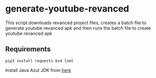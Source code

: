 # generate-youtube-revanced
This script downloads revanced project files, creates a batch file to generate youtube revanced apk and then runs the batch file to create youtube revanced apk

## Requirements

`pip3 install requests bs4 lxml`

Install Java Azul JDK from [here](https://www.azul.com/downloads/?package=jdk#zulu)
